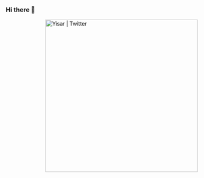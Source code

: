 ### Hi there 👋

<!--
**Ans1998/Ans1998** is a ✨ _special_ ✨ repository because its `README.md` (this file) appears on your GitHub profile.

Here are some ideas to get you started:

- 🔭 I’m currently working on ...
- 🌱 I’m currently learning ...
- 👯 I’m looking to collaborate on ...
- 🤔 I’m looking for help with ...
- 💬 Ask me about ...
- 📫 How to reach me: ...
- 😄 Pronouns: ...
- ⚡ Fun fact: ...
-->
 <img align="right" alt="Yisar | Twitter" width="400px" src="https://media.giphy.com/media/SWoSkN6DxTszqIKEqv/giphy.gif" />
